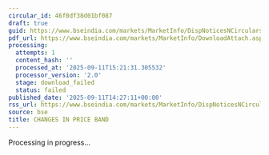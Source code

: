 ```yaml
---
circular_id: 46f0df38d01bf087
draft: true
guid: https://www.bseindia.com/markets/MarketInfo/DispNoticesNCirculars.aspx?Noticeid={75CB7BB7-68CB-40F4-914B-174DD212A93C}&noticeno=20250911-82&dt=09/11/2025&icount=82&totcount=86&flag=0
pdf_url: https://www.bseindia.com/markets/MarketInfo/DownloadAttach.aspx?id=20250911-82&attachedId=
processing:
  attempts: 1
  content_hash: ''
  processed_at: '2025-09-11T15:21:31.305532'
  processor_version: '2.0'
  stage: download_failed
  status: failed
published_date: '2025-09-11T14:27:11+00:00'
rss_url: https://www.bseindia.com/markets/MarketInfo/DispNoticesNCirculars.aspx?Noticeid={75CB7BB7-68CB-40F4-914B-174DD212A93C}&noticeno=20250911-82&dt=09/11/2025&icount=82&totcount=86&flag=0
source: bse
title: CHANGES IN PRICE BAND
---
```


Processing in progress...
